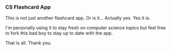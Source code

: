 ### CS Flashcard App

This is not just another flashcard app. Or is it...
Actually yes. Yes it is.

I'm personally using it to stay fresh on computer science topics but feel free to fork this bad boy to stay up to date with the app.

That is all.
Thank you.
